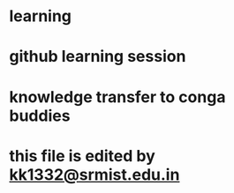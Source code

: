 # learning

# github learning session
# knowledge transfer to conga buddies
# this file is edited by kk1332@srmist.edu.in
